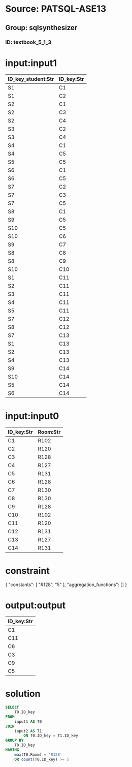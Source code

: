 # Source: PATSQL-ASE13
## Group: sqlsynthesizer
### ID: textbook_5_1_3

# input:input1

| ID_key_student:Str | ID_key:Str |
|---|---|
| S1 | C1 |
| S1 | C2 |
| S2 | C1 |
| S2 | C3 |
| S2 | C4 |
| S3 | C2 |
| S3 | C4 |
| S4 | C1 |
| S4 | C5 |
| S5 | C5 |
| S6 | C1 |
| S6 | C5 |
| S7 | C2 |
| S7 | C3 |
| S7 | C5 |
| S8 | C1 |
| S9 | C5 |
| S10 | C5 |
| S10 | C6 |
| S9 | C7 |
| S8 | C8 |
| S8 | C9 |
| S10 | C10 |
| S1 | C11 |
| S2 | C11 |
| S3 | C11 |
| S4 | C11 |
| S5 | C11 |
| S7 | C12 |
| S8 | C12 |
| S7 | C13 |
| S1 | C13 |
| S2 | C13 |
| S4 | C13 |
| S9 | C14 |
| S10 | C14 |
| S5 | C14 |
| S6 | C14 |

# input:input0

| ID_key:Str | Room:Str |
|---|---|
| C1 | R102 |
| C2 | R120 |
| C3 | R128 |
| C4 | R127 |
| C5 | R131 |
| C6 | R128 |
| C7 | R130 |
| C8 | R130 |
| C9 | R128 |
| C10 | R102 |
| C11 | R120 |
| C12 | R131 |
| C13 | R127 |
| C14 | R131 |

# constraint

{
  "constants": [
    "R128",
    "5"
  ],
  "aggregation_functions": []
}

# output:output

| ID_key:Str |
|---|
| C1 |
| C11 |
| C6 |
| C3 |
| C9 |
| C5 |

# solution

```sql
SELECT
    T0.ID_key 
FROM
    input1 AS T0 
JOIN
    input2 AS T1 
        ON T0.ID_key = T1.ID_key 
GROUP BY
    T0.ID_key 
HAVING
    max(T0.Room) = 'R128' 
    OR count(T0.ID_key) >= 5
```

